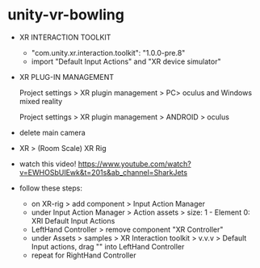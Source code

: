 # unity-vr-bowling

* XR INTERACTION TOOLKIT
	* "com.unity.xr.interaction.toolkit": "1.0.0-pre.8"
	* import "Default Input Actions" and "XR device simulator"
	
* XR PLUG-IN MANAGEMENT
 
	Project settings > XR plugin management > PC> oculus and Windows mixed reality
 
	Project settings > XR plugin management > ANDROID > oculus 
 
 * delete main camera
 
 * XR > (Room Scale) XR Rig
 
 * watch this video! https://www.youtube.com/watch?v=EWHOSbUIEwk&t=201s&ab_channel=SharkJets
 
 * follow these steps:
	* on XR-rig > add component > Input Action Manager  
	* under Input Action Manager > Action assets >  size: 1 - Element 0: XRI Default Input Actions 
	* LeftHand Controller > remove component "XR Controller"
	* under Assets > samples > XR Interaction toolkit > v.v.v > Default Input actions, drag "" into LeftHand Controller
	* repeat for RightHand Controller